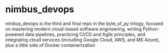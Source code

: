 # nimbus_devops
nimbus_devops is the third and final repo in the byte_of_py trilogy, focused on mastering modern cloud-based software engineering, writing Python-powered data pipelines, practicing CI/CD and Agile principles, and integrating cloud services (including Google Cloud, AWS, and MS Azure), plus a little side of Docker containerization
